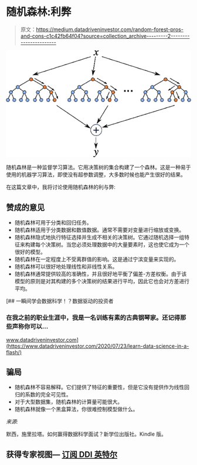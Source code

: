 # 随机森林:利弊

> 原文：<https://medium.datadriveninvestor.com/random-forest-pros-and-cons-c1c42fb64f04?source=collection_archive---------2----------------------->

![](img/f1e39a091d4cd1a806c1ab697320605b.png)

随机森林是一种监督学习算法。它用决策树的集合构建了一个森林。这是一种易于使用的机器学习算法，即使没有超参数调整，大多数时候也能产生很好的结果。

在这篇文章中，我将讨论使用随机森林的利与弊:

## 赞成的意见

*   随机森林可用于分类和回归任务。
*   随机森林适用于分类数据和数值数据。通常不需要对变量进行缩放或变换。
*   随机森林隐式地执行特征选择并生成不相关的决策树。它通过随机选择一组特征来构建每个决策树。当您必须处理数据中的大量要素时，这也使它成为一个很好的模型。
*   随机森林在一定程度上不受离群值的影响。这是通过宁滨变量来实现的。
*   随机森林可以很好地处理线性和非线性关系。
*   随机森林通常提供较高的准确性，并且很好地平衡了偏差-方差权衡。由于该模型的原则是对其构建的多个决策树的结果进行平均，因此它也会对方差进行平均。

[](https://www.datadriveninvestor.com/2020/07/23/learn-data-science-in-a-flash/) [## 一瞬间学会数据科学！？数据驱动的投资者

### 在我之前的职业生涯中，我是一名训练有素的古典钢琴家。还记得那些声称你可以…

www.datadriveninvestor.com](https://www.datadriveninvestor.com/2020/07/23/learn-data-science-in-a-flash/) 

## 骗局

*   随机森林不容易解释。它们提供了特征的重要性，但是它没有提供作为线性回归的系数的完全可见性。
*   对于大型数据集，随机森林的计算量可能很大。
*   随机森林就像一个黑盒算法，你很难控制模型做什么。

*来源:*

默西，施里拉塔。如何赢得数据科学面试？新学位出版社。Kindle 版。

## 获得专家视图— [订阅 DDI 英特尔](https://datadriveninvestor.com/ddi-intel)